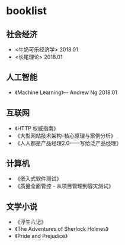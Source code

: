 # booklist
## 社会经济
* <牛奶可乐经济学> 2018.01
* <长尾理论>  2018.01


## 人工智能
* 《Machine Learning》-- Andrew Ng 2018.01
## 互联网
* 《HTTP 权威指南》
* 《大型网站技术架构-核心原理与案例分析》
* 《人人都是产品经理2.0——写给泛产品经理》

## 计算机
* 《嵌入式软件测试》
* 《质量全面管控 - 从项目管理到容灾测试》

## 文学小说
* 《浮生六记》
* 《The Adventures of Sherlock Holmes》
* 《Pride and Prejudice》
